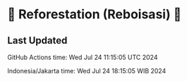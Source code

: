 
# 🌳 Reforestation (Reboisasi) 🌲

## Last Updated

GitHub Actions time: Wed Jul 24 11:15:05 UTC 2024

Indonesia/Jakarta time: Wed Jul 24 18:15:05 WIB 2024
